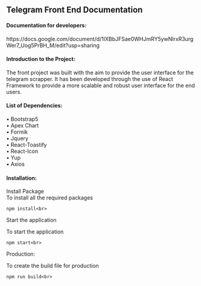 <h2>Telegram Front End Documentation</h2>
<h4>Documentation for developers:</h4>
https://docs.google.com/document/d/1lXBbJFSae0WHJmRY5ywNlrxR3urgWer7_Uog5PrBH_M/edit?usp=sharing<br>
<h4>Introduction to the Project:</h4>
The front project was built with the aim to provide the user interface for the telegram scrapper. It has been developed through the use of React Framework to provide a more scalable and robust user interface for the end users. <br>

<h4>List of Dependencies:</h4>
•	Bootstrap5<br>
•	Apex Chart<br>
•	Formik<br>
•	Jquery<br>
•	React-Toastify<br>
•	React-Icon<br>
•	Yup<br>
•	Axios<br>

<h4>Installation:</h4>
Install Package<br>
To install all the required  packages <br>

```
npm install<br>
```

Start the application<br>

To start the application<br>

```
npm start<br>
```

Production:<br>

To create the build file for production<br>

```
npm run build<br>
```
